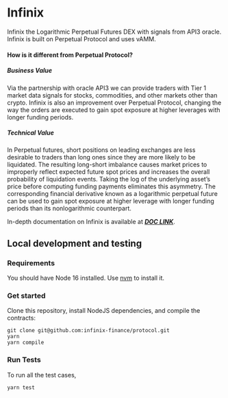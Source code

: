 # Infinix
Infinix the Logarithmic Perpetual Futures DEX with signals from API3 oracle.
Infinix is built on Perpetual Protocol and uses vAMM.

#### How is it different from Perpetual Protocol?

##### Business Value
Via the partnership with oracle API3 we can provide traders with Tier 1 market data signals for stocks, commodities, and other markets other than crypto.  Infinix is also an improvement over Perpetual Protocol, changing the way the orders are executed to gain spot exposure at higher leverages with longer funding periods. 

##### Technical Value
In Perpetual futures, short positions on leading exchanges are less desirable to traders than long ones since they are more likely to be liquidated. The resulting long-short imbalance causes market prices to improperly reflect expected future spot prices and increases the overall probability of liquidation events. Taking the log of the underlying asset’s price before computing funding payments eliminates this asymmetry. The corresponding financial derivative known as a logarithmic perpetual future can be used to gain spot exposure at higher leverage with longer funding periods than its nonlogarithmic counterpart.

In-depth documentation on Infinix is available at [***DOC LINK***]().

## Local development and testing

### Requirements

You should have Node 16 installed. Use [nvm](https://github.com/nvm-sh/nvm) to install it.

### Get started

Clone this repository, install NodeJS dependencies, and compile the contracts:
```
git clone git@github.com:infinix-finance/protocol.git
yarn
yarn compile
```

### Run Tests

To run all the test cases,
```
yarn test
```
